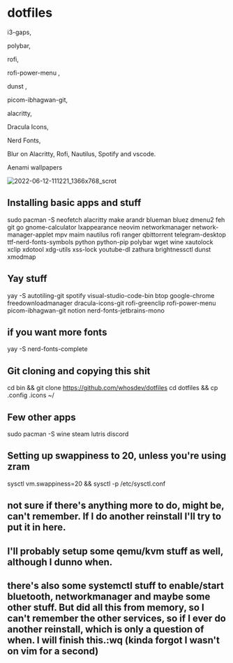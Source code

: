 # dotfiles
i3-gaps,

polybar, 

rofi, 

rofi-power-menu  ,

dunst ,

picom-ibhagwan-git,

alacritty,

Dracula Icons,

Nerd Fonts,

Blur on Alacritty, Rofi, Nautilus, Spotify and vscode.

Aenami wallpapers


![2022-06-12-111221_1366x768_scrot](https://user-images.githubusercontent.com/54769761/173237403-be7e9346-796a-45b1-80df-36bb373d5c84.png)


## Installing basic apps and stuff

sudo pacman -S neofetch alacritty make arandr blueman bluez dmenu2 feh git go gnome-calculator lxappearance neovim networkmanager network-manager-applet mpv maim nautilus rofi ranger qbittorrent telegram-desktop ttf-nerd-fonts-symbols python python-pip polybar wget wine xautolock xclip xdotool xdg-utils xss-lock youtube-dl zathura brightnessctl dunst xmodmap


## Yay stuff
 yay -S autotiling-git spotify visual-studio-code-bin btop google-chrome freedownloadmanager dracula-icons-git rofi-greenclip rofi-power-menu picom-ibhagwan-git notion nerd-fonts-jetbrains-mono

## if you want more fonts
yay -S nerd-fonts-complete


## Git cloning and copying this shit
cd bin && git clone https://github.com/whosdev/dotfiles
cd dotfiles && cp .config .icons ~/ 


## Few other apps

sudo pacman -S wine steam lutris discord

## Setting up swappiness to 20, unless you're using zram
sysctl vm.swappiness=20 && sysctl -p /etc/sysctl.conf

## not sure if there's anything more to do, might be, can't remember. If I do another reinstall I'll try to put it in here.
## I'll probably setup some qemu/kvm stuff as well, although I dunno when.
## there's also some systemctl stuff to enable/start bluetooth, networkmanager and maybe some other stuff. But did all this from memory, so I can't remember the other services, so if I ever do another reinstall, which is only a question of when. I will finish this.:wq (kinda forgot I wasn't on vim for a second)
